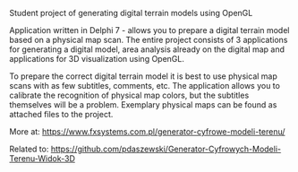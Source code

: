 Student project of generating digital terrain models using OpenGL

Application written in Delphi 7 - allows you to prepare a digital terrain model based on a physical map scan. The entire project consists of 3 applications for generating a digital model, area analysis already on the digital map and applications for 3D visualization using OpenGL.

To prepare the correct digital terrain model it is best to use physical map scans with as few subtitles, comments, etc. The application allows you to calibrate the recognition of physical map colors, but the subtitles themselves will be a problem. Exemplary physical maps can be found as attached files to the project.

More at: https://www.fxsystems.com.pl/generator-cyfrowe-modeli-terenu/

Related to: https://github.com/pdaszewski/Generator-Cyfrowych-Modeli-Terenu-Widok-3D


